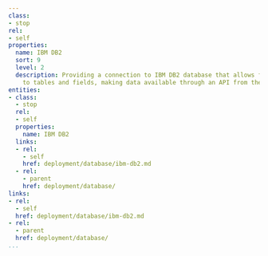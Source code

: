 ```yaml
---
class:
- stop
rel:
- self
properties:
  name: IBM DB2
  sort: 9
  level: 2
  description: Providing a connection to IBM DB2 database that allows for quick access
    to tables and fields, making data available through an API from the backend database.
entities:
- class:
  - stop
  rel:
  - self
  properties:
    name: IBM DB2
  links:
  - rel:
    - self
    href: deployment/database/ibm-db2.md
  - rel:
    - parent
    href: deployment/database/
links:
- rel:
  - self
  href: deployment/database/ibm-db2.md
- rel:
  - parent
  href: deployment/database/
...
```

